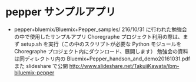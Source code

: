 # pepper サンプルアプリ

- pepper+bluemix/Bluemix+Pepper_samples/
216/10/31 に行われた勉強会の中で使用したサンプルアプリ
Choregraphe プロジェクト利用の際は、まず setup.sh を実行（この中のスクリプトが必要な Python モジュールを Choregraphe プロジェクト内にダウンロード、展開します） 
勉強会の資料は同ディレクトリ内の Bluemix+Pepper_handson_and_demo20161031.pdf また slideshare で公開
http://www.slideshare.net/TakujiKawata/ibm-blluemix-pepper

